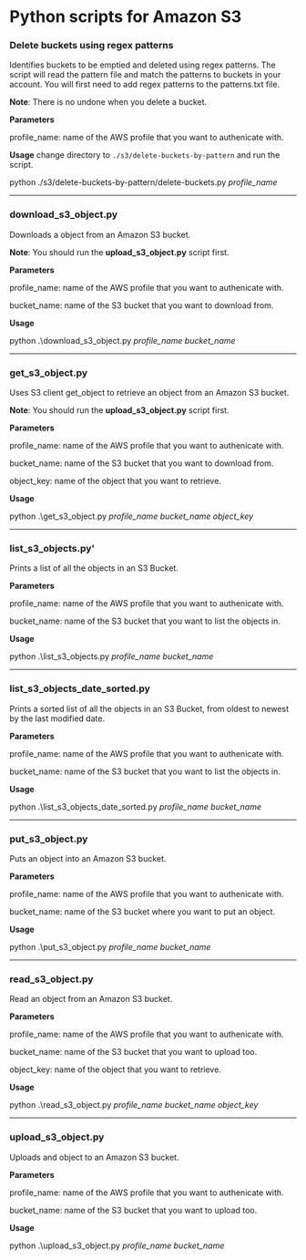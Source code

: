# Python scripts for Amazon S3

### Delete buckets using regex patterns
Identifies buckets to be emptied and deleted using regex patterns. The script will read the pattern file and match the patterns to buckets in your account. You will first need to add regex patterns to the patterns.txt file.

**Note**: There is no undone when you delete a bucket.

**Parameters**

profile_name: name of the AWS profile that you want to authenicate with.

**Usage**
change directory to `./s3/delete-buckets-by-pattern` and run the script.

python ./s3/delete-buckets-by-pattern/delete-buckets.py *profile_name*

---

### download_s3_object.py
Downloads a object from an Amazon S3 bucket.

**Note**: You should run the **upload_s3_object.py** script first.

**Parameters**

profile_name: name of the AWS profile that you want to authenicate with.

bucket_name: name of the S3 bucket that you want to download from.

**Usage**

python .\download_s3_object.py *profile_name* *bucket_name*

---
### get_s3_object.py
Uses S3 client get_object to retrieve an object from an Amazon S3 bucket.

**Note**: You should run the **upload_s3_object.py** script first.

**Parameters**

profile_name: name of the AWS profile that you want to authenicate with.

bucket_name: name of the S3 bucket that you want to download from.

object_key: name of the object that you want to retrieve.

**Usage**

python .\get_s3_object.py *profile_name* *bucket_name* *object_key*

---
### list_s3_objects.py'
Prints a list of all the objects in an S3 Bucket.

**Parameters**

profile_name: name of the AWS profile that you want to authenicate with.

bucket_name: name of the S3 bucket that you want to list the objects in.

**Usage**

python .\list_s3_objects.py *profile_name* *bucket_name*

---

### list_s3_objects_date_sorted.py
Prints a sorted list of all the objects in an S3 Bucket, from oldest to newest by the last modified date.

**Parameters**

profile_name: name of the AWS profile that you want to authenicate with.

bucket_name: name of the S3 bucket that you want to list the objects in.

**Usage**

python .\list_s3_objects_date_sorted.py *profile_name* *bucket_name*

---

### put_s3_object.py
Puts an object into an Amazon S3 bucket.

**Parameters**

profile_name: name of the AWS profile that you want to authenicate with.

bucket_name: name of the S3 bucket where you want to put an object.

**Usage**

python .\put_s3_object.py *profile_name* *bucket_name*

---
### read_s3_object.py
Read an object from an Amazon S3 bucket.

**Parameters**

profile_name: name of the AWS profile that you want to authenicate with.

bucket_name: name of the S3 bucket that you want to upload too.

object_key: name of the object that you want to retrieve.

**Usage**

python .\read_s3_object.py *profile_name* *bucket_name* *object_key*

---

### upload_s3_object.py
Uploads and object to an Amazon S3 bucket.

**Parameters**

profile_name: name of the AWS profile that you want to authenicate with.

bucket_name: name of the S3 bucket that you want to upload too.

**Usage**

python .\upload_s3_object.py *profile_name* *bucket_name*

